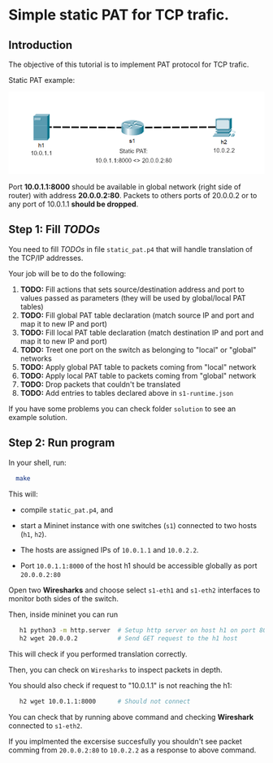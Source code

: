 # Simple static PAT for TCP trafic. 

## Introduction
The objective of this tutorial is to implement PAT protocol for TCP trafic.

Static PAT example:

![static pat example](./static_pat.png)

Port **10.0.1.1:8000** should be available in global network (right side of router) with address **20.0.0.2:80**. Packets to others ports of 20.0.0.2 or to any port of 10.0.1.1 **should be dropped**.

## Step 1: Fill *TODOs* 
You need to fill *TODOs* in file `static_pat.p4` that will handle translation of the TCP/IP addresses. 

Your job will be to do the following:

1. **TODO:** Fill actions that sets source/destination address and port to values passed as parameters (they will be used by global/local PAT tables)
2. **TODO:** Fill global PAT table declaration (match source IP and port and map it to new IP and port)
3. **TODO:** Fill local PAT table declaration (match destination IP and port and map it to new IP and port)
4. **TODO:** Treet one port on the switch as belonging to "local" or "global" networks
5. **TODO:** Apply global PAT table to packets coming from "local" network
6. **TODO:** Apply local PAT table to packets coming from "global" network
7. **TODO:** Drop packets that couldn't be translated
8. **TODO:** Add entries to tables declared above in `s1-runtime.json`

If you have some problems you can check folder `solution` to see an example solution.


## Step 2: Run program
In your shell, run:
 ```bash
   make
```
This will:
* compile `static_pat.p4`, and

* start a Mininet instance with one switches (`s1`) connected to
    two hosts (`h1`, `h2`).
* The hosts are assigned IPs of `10.0.1.1` and `10.0.2.2`.


* Port `10.0.1.1:8000` of the host h1 should be accessible globally as port `20.0.0.2:80`

Open two **Wiresharks** and choose select `s1-eth1` and `s1-eth2` interfaces to monitor both sides of the switch.

Then, inside mininet you can run
```bash
   h1 python3 -m http.server  # Setup http server on host h1 on port 8000
   h2 wget 20.0.0.2           # Send GET request to the h1 host
```
This will check if you performed translation correctly.

Then, you can check on `Wiresharks` to inspect packets in depth.

You should also check if request to "10.0.1.1" is not reaching the h1:
```bash
   h2 wget 10.0.1.1:8000      # Should not connect
```
You can check that by running above command and checking **Wireshark** connected to `s1-eth2`.

If you implmented the excersise succesfully you shouldn't see packet comming from `20.0.0.2:80` to
`10.0.2.2` as a response to above command.